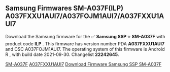 <h2>Samsung Firmwares SM-A037F(ILP) A037FXXU1AUI7/A037FOJM1AUI7/A037FXXU1AUI7</h2>
Download the Samsung firmware for the ✅ <strong>Samsung SSP </strong> ⭐ <strong>SM-A037F</strong> with product code <strong>ILP</strong> . This firmware has version number PDA <strong>A037FXXU1AUI7</strong> and CSC A037FOJM1AUI7. The operating system of this firmware is Android R , with build date 2021-09-30. Changelist <strong>22242645</strong>.


[SM-A037F](https://samfirm.shop/samsung/model/SM-A037F)
[A037FXXU1AUI7](https://samfirm.shop/samsung/pda/A037FXXU1AUI7)
[Download Firmware Samsung SSP SM-A037F](https://samfirm.shop/samsung/firmware/461540)
